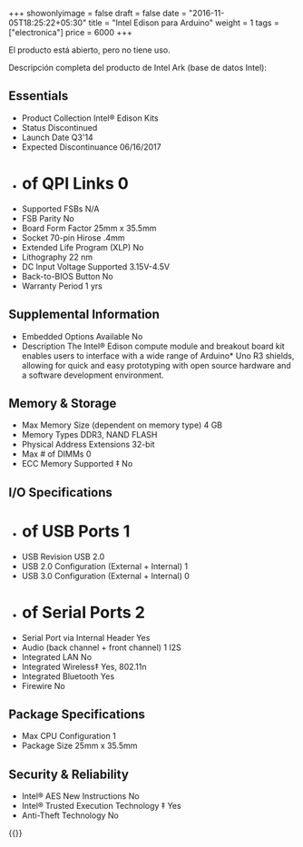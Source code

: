 +++
showonlyimage = false
draft = false
date = "2016-11-05T18:25:22+05:30"
title = "Intel Edison para Arduino"
weight = 1
tags = ["electronica"]
price = 6000
+++


<!--more-->

El producto está abierto, pero no tiene uso.

Descripción completa del producto de Intel Ark (base de datos Intel):

## Essentials

- Product Collection Intel® Edison Kits
- Status Discontinued
- Launch Date Q3'14
- Expected Discontinuance 06/16/2017
- # of QPI Links 0
- Supported FSBs N/A
- FSB Parity No
- Board Form Factor 25mm x 35.5mm
- Socket 70-pin Hirose .4mm
- Extended Life Program (XLP) No
- Lithography 22 nm
- DC Input Voltage Supported 3.15V-4.5V
- Back-to-BIOS Button No
- Warranty Period 1 yrs

## Supplemental Information

- Embedded Options Available No
- Description The Intel® Edison compute module and breakout board kit enables users to interface with a wide range of Arduino* Uno R3 shields, allowing for quick and easy prototyping with open source hardware and a software development environment.


## Memory & Storage

- Max Memory Size (dependent on memory type) 4 GB
- Memory Types DDR3, NAND FLASH
- Physical Address Extensions 32-bit
- Max # of DIMMs 0
- ECC Memory Supported ‡ No


## I/O Specifications

- # of USB Ports 1
- USB Revision USB 2.0
- USB 2.0 Configuration (External + Internal) 1
- USB 3.0 Configuration (External + Internal) 0
- # of Serial Ports 2
- Serial Port via Internal Header Yes
- Audio (back channel + front channel) 1 I2S
- Integrated LAN No
- Integrated Wireless‡ Yes, 802.11n
- Integrated Bluetooth Yes
- Firewire No

## Package Specifications

- Max CPU Configuration 1
- Package Size 25mm x 35.5mm

## Security & Reliability

- Intel® AES New Instructions No
- Intel® Trusted Execution Technology ‡ Yes
- Anti-Theft Technology No

{{<photos>}}
